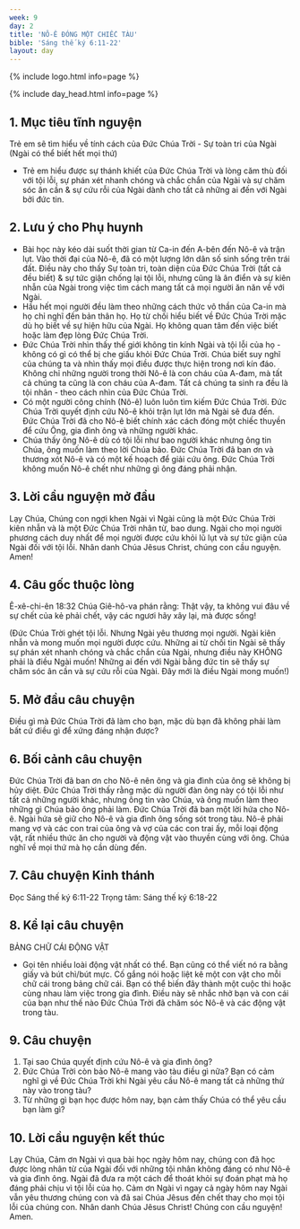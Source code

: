 ```yaml
---
week: 9
day: 2
title: 'NÔ-Ê ĐÓNG MỘT CHIẾC TÀU'
bible: 'Sáng thế ký 6:11-22'
layout: day
---
```



{% include logo.html info=page %}

{% include day_head.html info=page %}

## 1. Mục tiêu tĩnh nguyện
Trẻ em sẽ tìm hiểu về tính cách của Đức Chúa Trời - Sự toàn tri của Ngài (Ngài có thể biết hết mọi thứ)
- Trẻ em hiểu được sự thánh khiết của Đức Chúa Trời và lòng căm thù đối với tội lỗi, sự phán xét nhanh chóng và chắc chắn của Ngài và sự chăm sóc ân cần & sự cứu rỗi của Ngài dành cho tất cả những ai đến với Ngài bởi đức tin.

## 2. Lưu ý cho Phụ huynh
- Bài học này kéo dài suốt thời gian từ Ca-in đến A-bên đến Nô-ê và trận lụt. Vào thời đại của Nô-ê, đã có một lượng lớn dân số sinh sống trên trái đất. Điều này cho thấy Sự toàn tri, toàn diện của Đức Chúa Trời (tất cả đều biết) & sự tức giận chống lại tội lỗi, nhưng cũng là ân điển và sự kiên nhẫn của Ngài trong việc tìm cách mang tất cả mọi người ăn năn về với Ngài.
- Hầu hết mọi người đều làm theo những cách thức vô thần của Ca-in mà họ chỉ nghĩ đến bản thân họ. Họ từ chối hiểu biết về Đức Chúa Trời mặc dù họ biết về sự hiện hữu của Ngài. Họ không quan tâm đến việc biết hoặc làm đẹp lòng Đức Chúa Trời.
- Đức Chúa Trời nhìn thấy thế giới không tin kính Ngài và tội lỗi của họ - không có gì có thể bị che giấu khỏi Đức Chúa Trời. Chúa biết suy nghĩ của chúng ta và nhìn thấy mọi điều được thực hiện trong nơi kín đáo. Không chỉ những người trong thời Nô-ê là con cháu của A-đam, mà tất cả chúng ta cũng là con cháu của A-đam. Tất cả chúng ta sinh ra đều là tội nhân - theo cách nhìn của Đức Chúa Trời.
- Có một người công chính (Nô-ê) luôn luôn tìm kiếm Đức Chúa Trời. Đức Chúa Trời quyết định cứu Nô-ê khỏi trận lụt lớn mà Ngài sẽ đưa đến. Đức Chúa Trời đã cho Nô-ê biết chính xác cách đóng một chiếc thuyền để cứu Ông, gia đình ông và những người khác.
- Chúa thấy ông Nô-ê dù có tội lỗi như bao người khác nhưng ông tin Chúa, ông muốn làm theo lời Chúa bảo. Đức Chúa Trời đã ban ơn và thương xót Nô-ê và có một kế hoạch để giải cứu ông. Đức Chúa Trời không muốn Nô-ê chết như những gì ông đáng phải nhận.

## 3. Lời cầu nguyện mở đầu
 Lạy Chúa, Chúng con ngợi khen Ngài vì Ngài cũng là một Đức Chúa Trời kiên nhẫn và là một Đức Chúa Trời nhân từ, bao dung. Ngài cho mọi người phương cách duy nhất để mọi người được cứu khỏi lũ lụt và sự tức giận của Ngài đối với tội lỗi. Nhân danh Chúa Jêsus Christ, chúng con cầu nguyện. Amen!

## 4. Câu gốc thuộc lòng
Ê-xê-chi-ên 18:32
Chúa Giê-hô-va phán rằng: Thật vậy, ta không vui đâu về sự chết của kẻ phải chết, vậy các ngươi hãy xây lại, mà được sống!

(Đức Chúa Trời ghét tội lỗi. Nhưng Ngài yêu thương mọi người. Ngài kiên nhẫn và mong muốn mọi người được cứu. Những ai từ chối tin Ngài sẽ thấy sự phán xét nhanh chóng và chắc chắn của Ngài, nhưng điều này KHÔNG phải là điều Ngài muốn! Những ai đến với Ngài bằng đức tin sẽ thấy sự chăm sóc ân cần và sự cứu rỗi của Ngài. Đây mới là điều Ngài mong muốn!)

## 5. Mở đầu câu chuyện
Điều gì mà Đức Chúa Trời đã làm cho bạn, mặc dù bạn đã không phải làm bất cứ điều gì để xứng đáng nhận được?


## 6. Bối cảnh câu chuyện
Đức Chúa Trời đã ban ơn cho Nô-ê nên ông và gia đình của ông sẽ không bị hủy diệt. Đức Chúa Trời thấy rằng mặc dù người đàn ông này có tội lỗi như tất cả những người khác, nhưng ông tin vào Chúa, và ông muốn làm theo những gì Chúa bảo ông phải làm. Đức Chúa Trời đã ban một lời hứa cho Nô-ê. Ngài hứa sẽ giữ cho Nô-ê và gia đình ông sống sót trong tàu. Nô-ê phải mang vợ và các con trai của ông và vợ của các con trai ấy, mỗi loại động vật, rất nhiều thức ăn cho người và động vật vào thuyền cùng với ông. Chúa nghĩ về mọi thứ mà họ cần dùng đến.

## 7. Câu chuyện Kinh thánh
Đọc Sáng thế ký 6:11-22
Trọng tâm: Sáng thế ký 6:18-22

## 8. Kể lại câu chuyện
BẢNG CHỮ CÁI ĐỘNG VẬT
- Gọi tên nhiều loài động vật nhất có thể. Bạn cũng có thể viết nó ra bằng giấy và bút chì/bút mực. Cố gắng nói hoặc liệt kê một con vật cho mỗi chữ cái trong bảng chữ cái. Bạn có thể biến đây thành một cuộc thi hoặc cùng nhau làm việc trong gia đình. Điều này sẽ nhắc nhở bạn và con cái của bạn như thế nào Đức Chúa Trời đã chăm sóc Nô-ê và các động vật trong tàu.

## 9. Câu chuyện
1. Tại sao Chúa quyết định cứu Nô-ê và gia đình ông?
2. Đức Chúa Trời còn bảo Nô-ê mang vào tàu điều gì nữa?
Bạn có cảm nghĩ gì về Đức Chúa Trời khi Ngài yêu cầu Nô-ê mang tất cả những thứ này vào trong tàu?
3. Từ những gì bạn học được hôm nay, bạn cảm thấy Chúa có thể yêu cầu bạn làm gì?

## 10. Lời cầu nguyện kết thúc
Lạy Chúa, Cảm ơn Ngài vì qua bài học ngày hôm nay, chúng con đã học được lòng nhân từ của Ngài đối với những tội nhân không đáng có như Nô-ê và gia đình ông. Ngài đã đưa ra một cách để thoát khỏi sự đoán phạt mà họ đáng phải chịu vì tội lỗi của họ. Cảm ơn Ngài vì ngay cả ngày hôm nay Ngài vẫn yêu thương chúng con và đã sai Chúa Jêsus đến chết thay cho mọi tội lỗi của chúng con.  Nhân danh Chúa Jêsus Christ! Chúng con cầu nguyện! Amen.